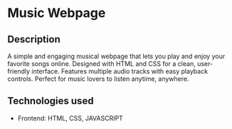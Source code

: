 # Music Webpage
## Description 
A simple and engaging musical webpage that lets you play and enjoy your favorite songs online.
Designed with HTML and CSS for a clean, user-friendly interface.
Features multiple audio tracks with easy playback controls.
Perfect for music lovers to listen anytime, anywhere.
## Technologies used
- Frontend: HTML, CSS, JAVASCRIPT
